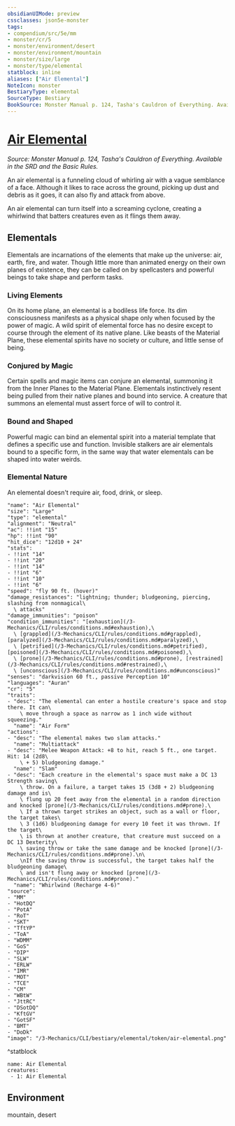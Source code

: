 ```yaml
---
obsidianUIMode: preview
cssclasses: json5e-monster
tags:
- compendium/src/5e/mm
- monster/cr/5
- monster/environment/desert
- monster/environment/mountain
- monster/size/large
- monster/type/elemental
statblock: inline
aliases: ["Air Elemental"]
NoteIcon: monster
BestiaryType: elemental
SourceType: Bestiary
BookSource: Monster Manual p. 124, Tasha's Cauldron of Everything. Available in the SRD and the Basic Rules.
---
```

# [Air Elemental](3-Mechanics\CLI\bestiary\elemental/air-elemental.md)
*Source: Monster Manual p. 124, Tasha's Cauldron of Everything. Available in the SRD and the Basic Rules.*  

An air elemental is a funneling cloud of whirling air with a vague semblance of a face. Although it likes to race across the ground, picking up dust and debris as it goes, it can also fly and attack from above.

An air elemental can turn itself into a screaming cyclone, creating a whirlwind that batters creatures even as it flings them away.

## Elementals

Elementals are incarnations of the elements that make up the universe: air, earth, fire, and water. Though little more than animated energy on their own planes of existence, they can be called on by spellcasters and powerful beings to take shape and perform tasks.

### Living Elements

On its home plane, an elemental is a bodiless life force. Its dim consciousness manifests as a physical shape only when focused by the power of magic. A wild spirit of elemental force has no desire except to course through the element of its native plane. Like beasts of the Material Plane, these elemental spirits have no society or culture, and little sense of being.

### Conjured by Magic

Certain spells and magic items can conjure an elemental, summoning it from the Inner Planes to the Material Plane. Elementals instinctively resent being pulled from their native planes and bound into service. A creature that summons an elemental must assert force of will to control it.

### Bound and Shaped

Powerful magic can bind an elemental spirit into a material template that defines a specific use and function. Invisible stalkers are air elementals bound to a specific form, in the same way that water elementals can be shaped into water weirds.

### Elemental Nature

An elemental doesn't require air, food, drink, or sleep.

```statblock
"name": "Air Elemental"
"size": "Large"
"type": "elemental"
"alignment": "Neutral"
"ac": !!int "15"
"hp": !!int "90"
"hit_dice": "12d10 + 24"
"stats":
- !!int "14"
- !!int "20"
- !!int "14"
- !!int "6"
- !!int "10"
- !!int "6"
"speed": "fly 90 ft. (hover)"
"damage_resistances": "lightning; thunder; bludgeoning, piercing, slashing from nonmagical\
  \ attacks"
"damage_immunities": "poison"
"condition_immunities": "[exhaustion](/3-Mechanics/CLI/rules/conditions.md#exhaustion),\
  \ [grappled](/3-Mechanics/CLI/rules/conditions.md#grappled), [paralyzed](/3-Mechanics/CLI/rules/conditions.md#paralyzed),\
  \ [petrified](/3-Mechanics/CLI/rules/conditions.md#petrified), [poisoned](/3-Mechanics/CLI/rules/conditions.md#poisoned),\
  \ [prone](/3-Mechanics/CLI/rules/conditions.md#prone), [restrained](/3-Mechanics/CLI/rules/conditions.md#restrained),\
  \ [unconscious](/3-Mechanics/CLI/rules/conditions.md#unconscious)"
"senses": "darkvision 60 ft., passive Perception 10"
"languages": "Auran"
"cr": "5"
"traits":
- "desc": "The elemental can enter a hostile creature's space and stop there. It can\
    \ move through a space as narrow as 1 inch wide without squeezing."
  "name": "Air Form"
"actions":
- "desc": "The elemental makes two slam attacks."
  "name": "Multiattack"
- "desc": "Melee Weapon Attack: +8 to hit, reach 5 ft., one target. Hit: 14 (2d8\
    \ + 5) bludgeoning damage."
  "name": "Slam"
- "desc": "Each creature in the elemental's space must make a DC 13 Strength saving\
    \ throw. On a failure, a target takes 15 (3d8 + 2) bludgeoning damage and is\
    \ flung up 20 feet away from the elemental in a random direction and knocked [prone](/3-Mechanics/CLI/rules/conditions.md#prone).\
    \ If a thrown target strikes an object, such as a wall or floor, the target takes\
    \ 3 (1d6) bludgeoning damage for every 10 feet it was thrown. If the target\
    \ is thrown at another creature, that creature must succeed on a DC 13 Dexterity\
    \ saving throw or take the same damage and be knocked [prone](/3-Mechanics/CLI/rules/conditions.md#prone).\n\
    \nIf the saving throw is successful, the target takes half the bludgeoning damage\
    \ and isn't flung away or knocked [prone](/3-Mechanics/CLI/rules/conditions.md#prone)."
  "name": "Whirlwind (Recharge 4-6)"
"source":
- "MM"
- "HotDQ"
- "PotA"
- "RoT"
- "SKT"
- "TftYP"
- "ToA"
- "WDMM"
- "GoS"
- "DIP"
- "SLW"
- "ERLW"
- "IMR"
- "MOT"
- "TCE"
- "CM"
- "WBtW"
- "JttRC"
- "DSotDQ"
- "KftGV"
- "GotSF"
- "BMT"
- "DoDk"
"image": "/3-Mechanics/CLI/bestiary/elemental/token/air-elemental.png"
```
^statblock

```encounter-table
name: Air Elemental
creatures:
 - 1: Air Elemental
```

## Environment

mountain, desert